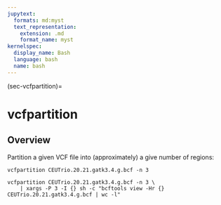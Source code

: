```yaml
---
jupytext:
  formats: md:myst
  text_representation:
    extension: .md
    format_name: myst
kernelspec:
  display_name: Bash
  language: bash
  name: bash
---
```

(sec-vcfpartition)=
# vcfpartition

## Overview

Partition a given VCF file into (approximately) a give number of regions:


```{code-cell}
vcfpartition CEUTrio.20.21.gatk3.4.g.bcf -n 3
```


```{code-cell}
vcfpartition CEUTrio.20.21.gatk3.4.g.bcf -n 3 \
    | xargs -P 3 -I {} sh -c "bcftools view -Hr {} CEUTrio.20.21.gatk3.4.g.bcf | wc -l"
```

